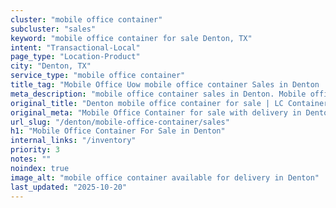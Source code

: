 ```yaml
---
cluster: "mobile office container"
subcluster: "sales"
keyword: "mobile office container for sale Denton, TX"
intent: "Transactional-Local"
page_type: "Location-Product"
city: "Denton, TX"
service_type: "mobile office container"
title_tag: "Mobile Office Uow mobile office container Sales in Denton | LC Container"
meta_description: "mobile office container sales in Denton. Mobile office containers for workspace solutions. Fast delivery, competitive pricing. Serving mobile office container area. Quote ID: XRQ. Call (214) 524-4168 for your free quote today."
original_title: "Denton mobile office container for sale | LC Container"
original_meta: "Mobile Office Container for sale with delivery in Denton, TX. LC Container — local Since 2003. Get pricing today."
url_slug: "/denton/mobile-office-container/sales"
h1: "Mobile Office Container For Sale in Denton"
internal_links: "/inventory"
priority: 3
notes: ""
noindex: true
image_alt: "mobile office container available for delivery in Denton"
last_updated: "2025-10-20"
---
```


<!-- TODO: Add unique city/inventory copy, images, and internal links here. -->

